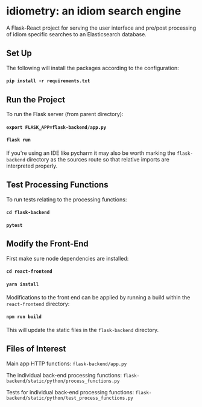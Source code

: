 # idiometry: an idiom search engine
A Flask-React project for serving the user interface and pre/post processing of idiom specific searches to an Elasticsearch database.

## Set Up
The following will install the packages according to the configuration:
#### `pip install -r requirements.txt`

## Run the Project
To run the Flask server (from parent directory):
#### `export FLASK_APP=flask-backend/app.py`
#### `flask run`

If you're using an IDE like pycharm it may also be worth marking the `flask-backend` directory as the sources route so that relative imports are interpreted properly.

## Test Processing Functions
To run tests relating to the processing functions:
#### `cd flask-backend`
#### `pytest`

## Modify the Front-End
First make sure node dependencies are installed:
#### `cd react-frontend`
#### `yarn install`

Modifications to the front end can be applied by running a build within the `react-frontend` directory:
#### `npm run build`
This will update the static files in the `flask-backend` directory.

## Files of Interest
Main app HTTP functions: `flask-backend/app.py`

The individual back-end processing functions: `flask-backend/static/python/process_functions.py`

Tests for individual back-end processing functions: `flask-backend/static/python/test_process_functions.py`
